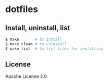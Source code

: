 # dotfiles

## Install, uninstall, list

```bash
$ make       # to install
$ make clean # to uninstall
$ make list  # to list files for installing
```

## License

Apache License 2.0
